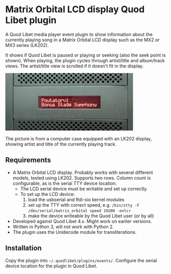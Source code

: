 # Matrix Orbital LCD display Quod Libet plugin

A Quod Libet media player event plugin to show information about the currently playing song in a Matrix Orbital LCD display such as the MX2 or MX3 series (LK202).

It shows if Quod Libet is paused or playing or seeking (also the seek point is shown). When playing, the plugin cycles through artist/title and album/track views. The artist/title view is scrolled if it doesn't fit in the display.

![Picture](picture.jpg)

The picture is from a computer case equipped with an LK202 display, showing artist and title of the currently playing track.

## Requirements

* A Matrix Orbital LCD display. Probably works with several different models, tested using LK202. Supports two rows. Column count is configurable, as is the serial TTY device location.
    * The LCD serial device must be writable and set up correctly.
    * To set up the LCD device:
        1. load the usbserial and ftdi-sio kernel modules
        2. set up the TTY with correct speed, e.g. `/bin/stty -F /dev/serial/matrix_orbital speed 19200 -onlcr`
        3. make the device writeable by the Quod Libet user (or by all)
* Developed against Quod Libet 4.x. Might work on earlier versions.
* Written in Python 3, will not work with Python 2.
* The plugin uses the Unidecode module for transliterations.

## Installation

Copy the plugin into `~/.quodlibet/plugins/events/`. Configure the serial device location for the plugin in Quod Libet.
